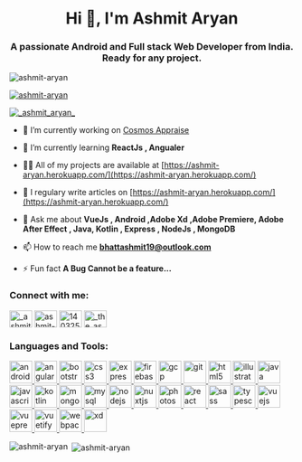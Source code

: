 <h1 align="center">Hi 👋, I'm Ashmit Aryan</h1>
<h3 align="center">A passionate Android and Full stack Web Developer from India. Ready for any project.</h3>

<p align="left"> <img src="https://komarev.com/ghpvc/?username=ashmit-aryan&label=Profile%20views&color=0e75b6&style=flat" alt="ashmit-aryan" /> </p>

<p align="left"> <a href="https://github.com/ryo-ma/github-profile-trophy"><img src="https://github-profile-trophy.vercel.app/?username=ashmit-aryan" alt="ashmit-aryan" /></a> </p>

<p align="left"> <a href="https://twitter.com/_ashmit_aryan_" target="blank"><img src="https://img.shields.io/twitter/follow/_ashmit_aryan_?logo=twitter&style=for-the-badge" alt="_ashmit_aryan_" /></a> </p>

- 🔭 I’m currently working on [Cosmos Appraise](https://github.com/Ashmit-Aryan/Cosmos-Appraise)

- 🌱 I’m currently learning **ReactJs , Angualer**

- 👨‍💻 All of my projects are available at [https://ashmit-aryan.herokuapp.com/](https://ashmit-aryan.herokuapp.com/)

- 📝 I regulary write articles on [https://ashmit-aryan.herokuapp.com/](https://ashmit-aryan.herokuapp.com/)

- 💬 Ask me about **VueJs , Android ,Adobe Xd ,Adobe Premiere, Adobe After Effect , Java, Kotlin , Express , NodeJs , MongoDB**

- 📫 How to reach me **bhattashmit19@outlook.com**

- ⚡ Fun fact **A Bug Cannot be a feature...**

<h3 align="left">Connect with me:</h3>
<p align="left">
<a href="https://twitter.com/_ashmit_aryan_" target="blank"><img align="center" src="https://cdn.jsdelivr.net/npm/simple-icons@3.0.1/icons/twitter.svg" alt="_ashmit_aryan_" height="30" width="40" /></a>
<a href="https://linkedin.com/in/ashmit-aryan" target="blank"><img align="center" src="https://cdn.jsdelivr.net/npm/simple-icons@3.0.1/icons/linkedin.svg" alt="ashmit-aryan" height="30" width="40" /></a>
<a href="https://stackoverflow.com/users/14032522" target="blank"><img align="center" src="https://cdn.jsdelivr.net/npm/simple-icons@3.0.1/icons/stackoverflow.svg" alt="14032522" height="30" width="40" /></a>
<a href="https://instagram.com/_the_ashmit_aryan_" target="blank"><img align="center" src="https://cdn.jsdelivr.net/npm/simple-icons@3.0.1/icons/instagram.svg" alt="_the_ashmit_aryan_" height="30" width="40" /></a>
</p>

<h3 align="left">Languages and Tools:</h3>
<p align="left"> <a href="https://developer.android.com" target="_blank"> <img src="https://devicons.github.io/devicon/devicon.git/icons/android/android-original-wordmark.svg" alt="android" width="40" height="40"/> </a> <a href="https://angular.io" target="_blank"> <img src="https://devicons.github.io/devicon/devicon.git/icons/angularjs/angularjs-original.svg" alt="angularjs" width="40" height="40"/> </a> <a href="https://getbootstrap.com" target="_blank"> <img src="https://devicons.github.io/devicon/devicon.git/icons/bootstrap/bootstrap-plain.svg" alt="bootstrap" width="40" height="40"/> </a> <a href="https://www.w3schools.com/css/" target="_blank"> <img src="https://devicons.github.io/devicon/devicon.git/icons/css3/css3-original-wordmark.svg" alt="css3" width="40" height="40"/> </a> <a href="https://expressjs.com" target="_blank"> <img src="https://devicons.github.io/devicon/devicon.git/icons/express/express-original-wordmark.svg" alt="express" width="40" height="40"/> </a> <a href="https://firebase.google.com/" target="_blank"> <img src="https://www.vectorlogo.zone/logos/firebase/firebase-icon.svg" alt="firebase" width="40" height="40"/> </a> <a href="https://cloud.google.com" target="_blank"> <img src="https://www.vectorlogo.zone/logos/google_cloud/google_cloud-icon.svg" alt="gcp" width="40" height="40"/> </a> <a href="https://git-scm.com/" target="_blank"> <img src="https://www.vectorlogo.zone/logos/git-scm/git-scm-icon.svg" alt="git" width="40" height="40"/> </a> <a href="https://www.w3.org/html/" target="_blank"> <img src="https://devicons.github.io/devicon/devicon.git/icons/html5/html5-original-wordmark.svg" alt="html5" width="40" height="40"/> </a> <a href="https://www.adobe.com/in/products/illustrator.html" target="_blank"> <img src="https://www.vectorlogo.zone/logos/adobe_illustrator/adobe_illustrator-icon.svg" alt="illustrator" width="40" height="40"/> </a> <a href="https://www.java.com" target="_blank"> <img src="https://devicons.github.io/devicon/devicon.git/icons/java/java-original-wordmark.svg" alt="java" width="40" height="40"/> </a> <a href="https://developer.mozilla.org/en-US/docs/Web/JavaScript" target="_blank"> <img src="https://devicons.github.io/devicon/devicon.git/icons/javascript/javascript-original.svg" alt="javascript" width="40" height="40"/> </a> <a href="https://kotlinlang.org" target="_blank"> <img src="https://www.vectorlogo.zone/logos/kotlinlang/kotlinlang-icon.svg" alt="kotlin" width="40" height="40"/> </a> <a href="https://www.mongodb.com/" target="_blank"> <img src="https://devicons.github.io/devicon/devicon.git/icons/mongodb/mongodb-original-wordmark.svg" alt="mongodb" width="40" height="40"/> </a> <a href="https://www.mysql.com/" target="_blank"> <img src="https://devicons.github.io/devicon/devicon.git/icons/mysql/mysql-original-wordmark.svg" alt="mysql" width="40" height="40"/> </a> <a href="https://nodejs.org" target="_blank"> <img src="https://devicons.github.io/devicon/devicon.git/icons/nodejs/nodejs-original-wordmark.svg" alt="nodejs" width="40" height="40"/> </a> <a href="https://nuxtjs.org/" target="_blank"> <img src="https://www.vectorlogo.zone/logos/nuxtjs/nuxtjs-icon.svg" alt="nuxtjs" width="40" height="40"/> </a> <a href="https://www.photoshop.com/en" target="_blank"> <img src="https://devicons.github.io/devicon/devicon.git/icons/photoshop/photoshop-plain.svg" alt="photoshop" width="40" height="40"/> </a> <a href="https://reactjs.org/" target="_blank"> <img src="https://devicons.github.io/devicon/devicon.git/icons/react/react-original-wordmark.svg" alt="react" width="40" height="40"/> </a> <a href="https://sass-lang.com" target="_blank"> <img src="https://devicons.github.io/devicon/devicon.git/icons/sass/sass-original.svg" alt="sass" width="40" height="40"/> </a> <a href="https://www.typescriptlang.org/" target="_blank"> <img src="https://devicons.github.io/devicon/devicon.git/icons/typescript/typescript-original.svg" alt="typescript" width="40" height="40"/> </a> <a href="https://vuejs.org/" target="_blank"> <img src="https://devicons.github.io/devicon/devicon.git/icons/vuejs/vuejs-original-wordmark.svg" alt="vuejs" width="40" height="40"/> </a> <a href="https://vuepress.vuejs.org/" target="_blank"> <img src="https://raw.githubusercontent.com/AliasIO/wappalyzer/master/src/drivers/webextension/images/icons/VuePress.svg" alt="vuepress" width="40" height="40"/> </a> <a href="https://vuetifyjs.com/en/" target="_blank"> <img src="https://bestofjs.org/logos/vuetify.svg" alt="vuetify" width="40" height="40"/> </a> <a href="https://webpack.js.org" target="_blank"> <img src="https://devicons.github.io/devicon/devicon.git/icons/webpack/webpack-original.svg" alt="webpack" width="40" height="40"/> </a> <a href="https://www.adobe.com/products/xd.html" target="_blank"> <img src="https://cdn.worldvectorlogo.com/logos/adobe-xd.svg" alt="xd" width="40" height="40"/> </a> </p>

<p><img align="left" src="https://github-readme-stats.vercel.app/api/top-langs?username=ashmit-aryan&show_icons=true&locale=en&layout=compact" alt="ashmit-aryan" /></p>

<p>&nbsp;<img align="center" src="https://github-readme-stats.vercel.app/api?username=ashmit-aryan&show_icons=true&locale=en" alt="ashmit-aryan" /></p>
